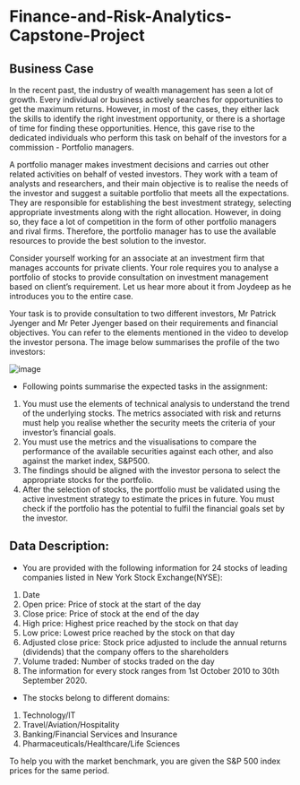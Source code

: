 # Finance-and-Risk-Analytics-Capstone-Project

## Business Case

In the recent past, the industry of wealth management has seen a lot of growth. Every individual or business actively searches for opportunities to get the maximum returns. However, in most of the cases, they either lack the skills to identify the right investment opportunity, or there is a shortage of time for finding these opportunities. Hence, this gave rise to the dedicated individuals who perform this task on behalf of the investors for a commission - Portfolio managers.

A portfolio manager makes investment decisions and carries out other related activities on behalf of vested investors. They work with a team of analysts and researchers, and their main objective is to realise the needs of the investor and suggest a suitable portfolio that meets all the expectations. They are responsible for establishing the best investment strategy, selecting appropriate investments along with the right allocation. However, in doing so, they face a lot of competition in the form of other portfolio managers and rival firms. Therefore, the portfolio manager has to use the available resources to provide the best solution to the investor.

Consider yourself working for an associate at an investment firm that manages accounts for private clients. Your role requires you to analyse a portfolio of stocks to provide consultation on investment management based on client’s requirement. Let us hear more about it from Joydeep as he introduces you to the entire case.

Your task is to provide consultation to two different investors, Mr Patrick Jyenger and Mr Peter Jyenger based on their requirements and financial objectives. You can refer to the elements mentioned in the video to develop the investor persona. The image below summarises the profile of the two investors:

![image](https://github.com/amity024/Finance-and-Risk-Analytics-Capstone-Project/assets/108462979/8babb56b-26df-421c-a6a2-147071a3e830)

 - Following points summarise the expected tasks in the assignment:

 1. You must use the elements of technical analysis to understand the trend of the underlying stocks. The metrics associated with risk and returns must help you realise whether the security meets the criteria of your investor’s financial goals.
 2. You must use the metrics and the visualisations to compare the performance of the available securities against each other, and also against the market index, S&P500.
 3. The findings should be aligned with the investor persona to select the appropriate stocks for the portfolio.
 4. After the selection of stocks, the portfolio must be validated using the active investment strategy to estimate the prices in future. You must check if the portfolio has the potential to fulfil the financial goals set by the investor.

## Data Description:

 - You are provided with the following information for 24 stocks of leading companies listed in New York Stock Exchange(NYSE):
   
 1. Date
 3. Open price: Price of stock at the start of the day
 4. Close price: Price of stock at the end of the day
 5. High price: Highest price reached by the stock on that day
 6. Low price: Lowest price reached by the stock on that day
 7. Adjusted close price: Stock price adjusted to include the annual returns (dividends) that the company offers to the shareholders
 8. Volume traded: Number of stocks traded on the day
 9. The information for every stock ranges from 1st October 2010 to 30th September 2020.

 - The stocks belong to different domains:
   
 1. Technology/IT
 2. Travel/Aviation/Hospitality
 3. Banking/Financial Services and Insurance
 4. Pharmaceuticals/Healthcare/Life Sciences

To help you with the market benchmark, you are given the S&P 500 index prices for the same period.
  
